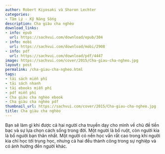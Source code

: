 ```yaml
---
author: Robert Kiyosaki và Sharon Lechter
categories:
- Tâm Lý - Kỹ Năng Sống
description: Cha giàu cha nghèo
download_links:
- info: epub
  url: https://sachvui.com/download/epub/304
- info: mobi
  url: https://sachvui.com/download/mobi/2908
- info: pdf
  url: https://sachvui.com/download/pdf/4447
image: https://sachvui.com/cover/2015/Cha-giau-cha-ngheo.jpg
layout: post
permalink: /cha-giau-cha-ngheo.html
tags:
- tải sách miễn phí
- tải sách nhanh
- tải ebooks miễn phí
- pdf miễn phí
- Cha giàu cha nghèo ebook
- Cha giàu cha nghèo pdf
thumbnail_url: https://sachvui.com/cover/2015/Cha-giau-cha-ngheo.jpg
title: Cha giàu cha nghèo
---
```


 <div class="item-desc text-justify"> <p>Bạn sẽ làm gì khi được cả hai người cha truyền dạy cho mình về chủ đề tiền bạc và sự lựa chọn cách sống trong đời. Một người là bố ruột, còn người kia là bố người bạn thân nhất. Một người có nền học vấn rất cao trong khi người kia chỉ học tới trung học, nhưng cả hai đều thành công trong sự nghiệp và có ảnh hưởng đến người khác.</p> </div>